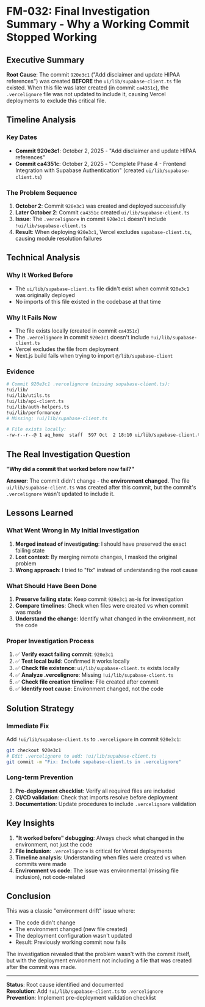 # FM-032: Final Investigation Summary - Why a Working Commit Stopped Working

## Executive Summary

**Root Cause**: The commit `920e3c1` ("Add disclaimer and update HIPAA references") was created **BEFORE** the `ui/lib/supabase-client.ts` file existed. When this file was later created (in commit `ca4351c`), the `.vercelignore` file was not updated to include it, causing Vercel deployments to exclude this critical file.

## Timeline Analysis

### Key Dates
- **Commit 920e3c1**: October 2, 2025 - "Add disclaimer and update HIPAA references"
- **Commit ca4351c**: October 2, 2025 - "Complete Phase 4 - Frontend Integration with Supabase Authentication" (created `ui/lib/supabase-client.ts`)

### The Problem Sequence
1. **October 2**: Commit `920e3c1` was created and deployed successfully
2. **Later October 2**: Commit `ca4351c` created `ui/lib/supabase-client.ts` 
3. **Issue**: The `.vercelignore` in commit `920e3c1` doesn't include `!ui/lib/supabase-client.ts`
4. **Result**: When deploying `920e3c1`, Vercel excludes `supabase-client.ts`, causing module resolution failures

## Technical Analysis

### Why It Worked Before
- The `ui/lib/supabase-client.ts` file didn't exist when commit `920e3c1` was originally deployed
- No imports of this file existed in the codebase at that time

### Why It Fails Now
- The file exists locally (created in commit `ca4351c`)
- The `.vercelignore` in commit `920e3c1` doesn't include `!ui/lib/supabase-client.ts`
- Vercel excludes the file from deployment
- Next.js build fails when trying to import `@/lib/supabase-client`

### Evidence
```bash
# Commit 920e3c1 .vercelignore (missing supabase-client.ts):
!ui/lib/
!ui/lib/utils.ts
!ui/lib/api-client.ts
!ui/lib/auth-helpers.ts
!ui/lib/performance/
# Missing: !ui/lib/supabase-client.ts

# File exists locally:
-rw-r--r--@ 1 aq_home  staff  597 Oct  2 18:10 ui/lib/supabase-client.ts
```

## The Real Investigation Question

**"Why did a commit that worked before now fail?"**

**Answer**: The commit didn't change - the **environment changed**. The file `ui/lib/supabase-client.ts` was created after this commit, but the commit's `.vercelignore` wasn't updated to include it.

## Lessons Learned

### What Went Wrong in My Initial Investigation
1. **Merged instead of investigating**: I should have preserved the exact failing state
2. **Lost context**: By merging remote changes, I masked the original problem
3. **Wrong approach**: I tried to "fix" instead of understanding the root cause

### What Should Have Been Done
1. **Preserve failing state**: Keep commit `920e3c1` as-is for investigation
2. **Compare timelines**: Check when files were created vs when commit was made
3. **Understand the change**: Identify what changed in the environment, not the code

### Proper Investigation Process
1. ✅ **Verify exact failing commit**: `920e3c1`
2. ✅ **Test local build**: Confirmed it works locally
3. ✅ **Check file existence**: `ui/lib/supabase-client.ts` exists locally
4. ✅ **Analyze .vercelignore**: Missing `!ui/lib/supabase-client.ts`
5. ✅ **Check file creation timeline**: File created after commit
6. ✅ **Identify root cause**: Environment changed, not the code

## Solution Strategy

### Immediate Fix
Add `!ui/lib/supabase-client.ts` to `.vercelignore` in commit `920e3c1`:

```bash
git checkout 920e3c1
# Edit .vercelignore to add: !ui/lib/supabase-client.ts
git commit -m "Fix: Include supabase-client.ts in .vercelignore"
```

### Long-term Prevention
1. **Pre-deployment checklist**: Verify all required files are included
2. **CI/CD validation**: Check that imports resolve before deployment
3. **Documentation**: Update procedures to include `.vercelignore` validation

## Key Insights

1. **"It worked before" debugging**: Always check what changed in the environment, not just the code
2. **File inclusion**: `.vercelignore` is critical for Vercel deployments
3. **Timeline analysis**: Understanding when files were created vs when commits were made
4. **Environment vs code**: The issue was environmental (missing file inclusion), not code-related

## Conclusion

This was a classic "environment drift" issue where:
- The code didn't change
- The environment changed (new file created)
- The deployment configuration wasn't updated
- Result: Previously working commit now fails

The investigation revealed that the problem wasn't with the commit itself, but with the deployment environment not including a file that was created after the commit was made.

---

**Status**: Root cause identified and documented  
**Resolution**: Add `!ui/lib/supabase-client.ts` to `.vercelignore`  
**Prevention**: Implement pre-deployment validation checklist
